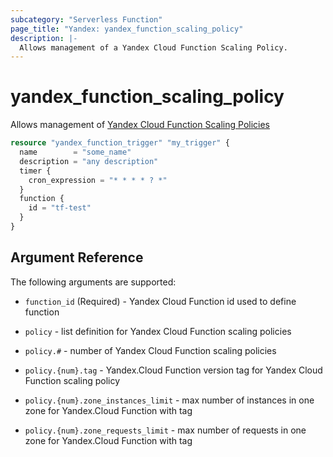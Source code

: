 ```yaml
---
subcategory: "Serverless Function"
page_title: "Yandex: yandex_function_scaling_policy"
description: |-
  Allows management of a Yandex Cloud Function Scaling Policy.
---
```



# yandex_function_scaling_policy




Allows management of [Yandex Cloud Function Scaling Policies](https://cloud.yandex.com/docs/functions/)

```terraform
resource "yandex_function_trigger" "my_trigger" {
  name        = "some_name"
  description = "any description"
  timer {
    cron_expression = "* * * * ? *"
  }
  function {
    id = "tf-test"
  }
}
```

## Argument Reference

The following arguments are supported:

* `function_id` (Required) - Yandex Cloud Function id used to define function

* `policy` - list definition for Yandex Cloud Function scaling policies
* `policy.#` - number of Yandex Cloud Function scaling policies
* `policy.{num}.tag` - Yandex.Cloud Function version tag for Yandex Cloud Function scaling policy
* `policy.{num}.zone_instances_limit` - max number of instances in one zone for Yandex.Cloud Function with tag
* `policy.{num}.zone_requests_limit` - max number of requests in one zone for Yandex.Cloud Function with tag
